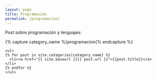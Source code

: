 ```yaml
---
layout: page
title: Programación
permalink: /programacion/
---
```


Post sobre programación y lenguajes:

{% capture category_name %}programacion{% endcapture %}

<div>
<!-- <h2 class="category-head">{{ category_name }}</h2> -->

    <ul>
    {% for post in site.categories[category_name] %}
      <li><a href="{{ site.baseurl }}{{ post.url }}">{{post.title}}</a></li>
    {% endfor %}
    </ul>

  </div>
